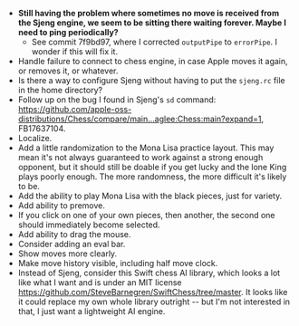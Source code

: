 - **Still having the problem where sometimes no move is received from the Sjeng engine, we seem to be sitting there waiting forever.  Maybe I need to ping periodically?**
	- See commit 7f9bd97, where I corrected `outputPipe` to `errorPipe`.  I wonder if this will fix it.
- Handle failure to connect to chess engine, in case Apple moves it again, or removes it, or whatever.
- Is there a way to configure Sjeng without having to put the `sjeng.rc` file in the home directory?
- Follow up on the bug I found in Sjeng's `sd` command: <https://github.com/apple-oss-distributions/Chess/compare/main...aglee:Chess:main?expand=1>, FB17637104.
- Localize.
- Add a little randomization to the Mona Lisa practice layout.  This may mean it's not always guaranteed to work against a strong enough opponent, but it should still be doable if you get lucky and the lone King plays poorly enough.  The more randomness, the more difficult it's likely to be.
- Add the ability to play Mona Lisa with the black pieces, just for variety.
- Add ability to premove.
- If you click on one of your own pieces, then another, the second one should immediately become selected.
- Add ability to drag the mouse.
- Consider adding an eval bar.
- Show moves more clearly.
- Make move history visible, including half move clock.
- Instead of Sjeng, consider this Swift chess AI library, which looks a lot like what I want and is under an MIT license <https://github.com/SteveBarnegren/SwiftChess/tree/master>.  It looks like it could replace my own whole library outright -- but I'm not interested in that, I just want a lightweight AI engine.







